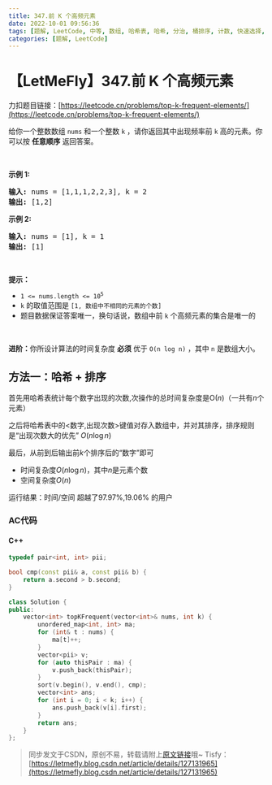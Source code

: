 ```yaml
---
title: 347.前 K 个高频元素
date: 2022-10-01 09:56:36
tags: [题解, LeetCode, 中等, 数组, 哈希表, 哈希, 分治, 桶排序, 计数, 快速选择, 排序, 堆（优先队列）]
categories: [题解, LeetCode]
---
```


# 【LetMeFly】347.前 K 个高频元素

力扣题目链接：[https://leetcode.cn/problems/top-k-frequent-elements/](https://leetcode.cn/problems/top-k-frequent-elements/)

<p>给你一个整数数组 <code>nums</code> 和一个整数 <code>k</code> ，请你返回其中出现频率前 <code>k</code> 高的元素。你可以按 <strong>任意顺序</strong> 返回答案。</p>

<p> </p>

<p><strong>示例 1:</strong></p>

<pre>
<strong>输入: </strong>nums = [1,1,1,2,2,3], k = 2
<strong>输出: </strong>[1,2]
</pre>

<p><strong>示例 2:</strong></p>

<pre>
<strong>输入: </strong>nums = [1], k = 1
<strong>输出: </strong>[1]</pre>

<p> </p>

<p><strong>提示：</strong></p>

<ul>
	<li><code>1 <= nums.length <= 10<sup>5</sup></code></li>
	<li><code>k</code> 的取值范围是 <code>[1, 数组中不相同的元素的个数]</code></li>
	<li>题目数据保证答案唯一，换句话说，数组中前 <code>k</code> 个高频元素的集合是唯一的</li>
</ul>

<p> </p>

<p><strong>进阶：</strong>你所设计算法的时间复杂度 <strong>必须</strong> 优于 <code>O(n log n)</code> ，其中 <code>n</code><em> </em>是数组大小。</p>


    
## 方法一：哈希 + 排序

首先用哈希表统计每个数字出现的次数,次操作的总时间复杂度是O$(n)$（一共有$n$个元素）

之后将哈希表中的<数字,出现次数>键值对存入数组中，并对其排序，排序规则是“出现次数大的优先”  $O(n\log n)$

最后，从前到后输出前$k$个排序后的“数字”即可

+ 时间复杂度$O(n\log n)$，其中$n$是元素个数
+ 空间复杂度$O(n)$

运行结果：时间/空间 超越了97.97%,19.06% 的用户

### AC代码

#### C++

```cpp
typedef pair<int, int> pii;

bool cmp(const pii& a, const pii& b) {
    return a.second > b.second;
}

class Solution {
public:
    vector<int> topKFrequent(vector<int>& nums, int k) {
        unordered_map<int, int> ma;
        for (int& t : nums) {
            ma[t]++;
        }
        vector<pii> v;
        for (auto thisPair : ma) {
            v.push_back(thisPair);
        }
        sort(v.begin(), v.end(), cmp);
        vector<int> ans;
        for (int i = 0; i < k; i++) {
            ans.push_back(v[i].first);
        }
        return ans;
    }
};
```

> 同步发文于CSDN，原创不易，转载请附上[原文链接](https://blog.letmefly.xyz/2022/10/01/LeetCode%200347.%E5%89%8DK%E4%B8%AA%E9%AB%98%E9%A2%91%E5%85%83%E7%B4%A0/)哦~
> Tisfy：[https://letmefly.blog.csdn.net/article/details/127131965](https://letmefly.blog.csdn.net/article/details/127131965)
